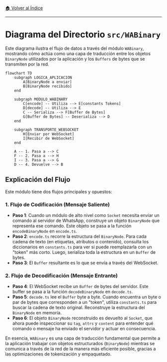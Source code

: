 [🏠 Volver al Índice](../navigation.md)

---

# Diagrama del Directorio `src/WABinary`

Este diagrama ilustra el flujo de datos a través del módulo `WABinary`, mostrando cómo actúa como una capa de traducción entre los objetos `BinaryNode` utilizados por la aplicación y los `Buffers` de bytes que se transmiten por la red.

```mermaid
flowchart TD
    subgraph LOGICA_APLICACION
        A[BinaryNode a enviar]
        B[BinaryNode recibido]
    end

    subgraph MODULO_WABINARY
        C[encode] -- Utiliza --> E[constants Tokens]
        D[decode] -- Utiliza --> E
        C -- Serializa --> F[Buffer de Bytes]
        G[Buffer de Bytes] -- Deserializa --> D
    end

    subgraph TRANSPORTE_WEBSOCKET
        H[Enviar por WebSocket]
        I[Recibir de WebSocket]
    end

    A -- 1. Pasa a --> C
    F -- 2. Pasa a --> H
    I -- 3. Pasa a --> G
    D -- 4. Devuelve --> B
```

## Explicación del Flujo

Este módulo tiene dos flujos principales y opuestos:

### 1. Flujo de Codificación (Mensaje Saliente)

- **Paso 1**: Cuando un módulo de alto nivel como `Socket` necesita enviar un comando al servidor de WhatsApp, construye un objeto `BinaryNode` que representa ese comando. Este objeto se pasa a la función `encodeBinaryNode` en `encode.ts`.
- **Paso 2**: `encode.ts` recorre la estructura del `BinaryNode`. Para cada cadena de texto (en etiquetas, atributos o contenido), consulta los diccionarios en `constants.ts` para ver si puede reemplazarla con un "token" más corto. Luego, serializa toda la estructura en un `Buffer` de bytes.
- **Paso 3**: El `Buffer` resultante es lo que se envía a través del WebSocket.

### 2. Flujo de Decodificación (Mensaje Entrante)

- **Paso 4**: El WebSocket recibe un `Buffer` de bytes del servidor. Este buffer se pasa a la función `decodeBinaryNode` en `decode.ts`.
- **Paso 5**: `decode.ts` lee el `Buffer` byte a byte. Cuando encuentra un byte o par de bytes que corresponden a un "token", utiliza `constants.ts` para buscar la cadena de texto original. Reconstruye la estructura del `BinaryNode` en memoria.
- **Paso 6**: El objeto `BinaryNode` reconstruido es devuelto al `Socket`, que ahora puede inspeccionar su `tag`, `attrs` y `content` para entender qué comando o mensaje ha enviado el servidor y actuar en consecuencia.

En esencia, `WABinary` es una capa de traducción fundamental que permite a la aplicación trabajar con objetos estructurados (`BinaryNode`) mientras se comunica a través de la red de la manera más eficiente posible, gracias a las optimizaciones de tokenización y empaquetado.
